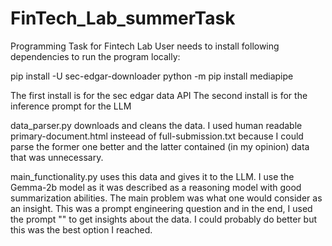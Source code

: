 # FinTech_Lab_summerTask
Programming Task for Fintech Lab
User needs to install following dependencies to run the program locally:

pip install -U sec-edgar-downloader
python -m pip install mediapipe

The first install is for the sec edgar data API
The second install is for the inference prompt for the LLM

data_parser.py downloads and cleans the data. I used human readable primary-document.html insteead of full-submission.txt because I could parse the former one better and the latter contained (in my opinion) data that was unnecessary.

main_functionality.py uses this data and gives it to the LLM. I use the Gemma-2b model as it was described as a reasoning model with good summarization abilities. The main problem was what one would consider as an insight. This was a prompt engineering question and in the end, I used the prompt "" to get insights about the data. I could probably do better but this was the best option I reached.


